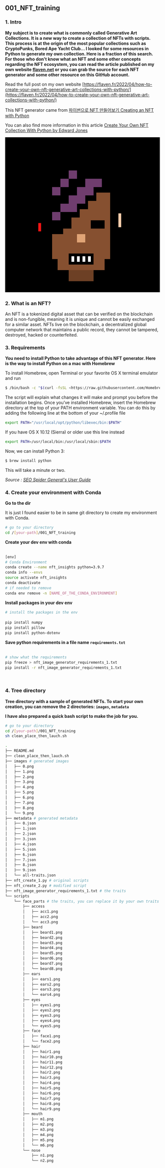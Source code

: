 ## 001_NFT_training

### 1. Intro

**My subject is to create what is commonly called Generative Art Collections. It is a new way to create a collection of NFTs with scripts. This process is at the origin of the most popular collections such as CryptoPunks, Bored Ape Yacht Club... I looked for some resources in Python to generate my own collection. Here is a fraction of this search. For those who don't know what an NFT and some other concepts regarding the NFT ecosystem, you can read the article published on my own website [flaven.net](https://flaven.fr/) or you can grab the source for each NFT generator and some other resource on this GitHub account.**

Read the full post on my own website [https://flaven.fr/2022/04/how-to-create-your-own-nft-generative-art-collections-with-python/](https://flaven.fr/2022/04/how-to-create-your-own-nft-generative-art-collections-with-python/)

This NFT generator came from [파이썬으로 NFT 만들어보기 Creating an NFT with Python](https://github.com/sonmh79/NFT_training/blob/master/nft_create.py)

You can also find more information in this article [Create Your Own NFT Collection With Python by Edward Jones](https://betterprogramming.pub/create-your-own-nft-collection-with-python-82af40abf99f)


![NFT Example generated with 001_NFT_training](example_nft.png "NFT Example generated with 001_NFT_training")



### 2. What is an NFT?
An NFT is a tokenized digital asset that can be verified on the blockchain and is non-fungible, meaning it is unique and cannot be easily exchanged for a similar asset. NFTs live on the blockchain, a decentralized global computer network that maintains a public record, they cannot be tampered, destroyed, hacked or counterfeited.


### 3. Requirements
**You need to install Python to take advantage of this NFT generator. Here is the way to install Python on a mac with Homebrew**

To install Homebrew, open Terminal or your favorite OS X terminal emulator and run

```bash
$ /bin/bash -c "$(curl -fsSL <https://raw.githubusercontent.com/Homebrew/install/master/install.sh>)"
```


The script will explain what changes it will make and prompt you before the installation begins. Once you’ve installed Homebrew, insert the Homebrew directory at the top of your PATH environment variable. You can do this by adding the following line at the bottom of your ~/.profile file

```bash
export PATH="/usr/local/opt/python/libexec/bin:$PATH"
```

If you have OS X 10.12 (Sierra) or older use this line instead

```bash
export PATH=/usr/local/bin:/usr/local/sbin:$PATH
```

Now, we can install Python 3:

```bash
$ brew install python
```

This will take a minute or two.

*Source : [SEO Spider General's User Guide](https://docs.python-guide.org/starting/install3/osx/)*

### 4. Create your environment with Conda

**Go to the dir**

It is just I found easier to be in same git directory to create my environment with Conda.

```bash
# go to your directory
cd /[your-path]/001_NFT_training
```

**Create your dev env with conda**

```bash

[env]
# Conda Environment
conda create --name nft_insights python=3.9.7
conda info --envs
source activate nft_insights
conda deactivate
# if needed to remove
conda env remove -n [NAME_OF_THE_CONDA_ENVIRONMENT]

```


**Install packages in your dev env**

```bash
# install the packages in the env

pip install numpy
pip install pillow
pip install python-dotenv
```

**Save python requirements in a file name `requirements.txt`**

```bash

# show what the requirements
pip freeze > nft_image_generator_requirements_1.txt
pip install -r nft_image_generator_requirements_1.txt




```


### 4. Tree directory

**Tree directory with a sample of generated NFTs. To start your own creation, you can remove the 2 directories: `images`, `metadata`**


**I have also prepared a quick bash script to make the job for you.**
```bash
# go to your directory
cd /[your-path]/001_NFT_training
sh clean_place_then_lauch.sh

```


```bash
.
├── README.md
├── clean_place_then_lauch.sh
├── images # generated images
│   ├── 0.png
│   ├── 1.png
│   ├── 2.png
│   ├── 3.png
│   ├── 4.png
│   ├── 5.png
│   ├── 6.png
│   ├── 7.png
│   ├── 8.png
│   └── 9.png
├── metadata # generated metadata
│   ├── 0.json
│   ├── 1.json
│   ├── 2.json
│   ├── 3.json
│   ├── 4.json
│   ├── 5.json
│   ├── 6.json
│   ├── 7.json
│   ├── 8.json
│   ├── 9.json
│   └── all-traits.json
├── nft_create_1.py # original scripts
├── nft_create_2.py # modified script 
├── nft_image_generator_requirements_1.txt # the traits
└── scripts
    └── face_parts # the traits, you can replace it by your own traits
        ├── access
        │   ├── acc1.png
        │   ├── acc2.png
        │   └── acc3.png
        ├── beard
        │   ├── beard1.png
        │   ├── beard2.png
        │   ├── beard3.png
        │   ├── beard4.png
        │   ├── beard5.png
        │   ├── beard6.png
        │   ├── beard7.png
        │   └── beard8.png
        ├── ears
        │   ├── ears1.png
        │   ├── ears2.png
        │   ├── ears3.png
        │   └── ears4.png
        ├── eyes
        │   ├── eyes1.png
        │   ├── eyes2.png
        │   ├── eyes3.png
        │   ├── eyes4.png
        │   └── eyes5.png
        ├── face
        │   ├── face1.png
        │   └── face2.png
        ├── hair
        │   ├── hair1.png
        │   ├── hair10.png
        │   ├── hair11.png
        │   ├── hair12.png
        │   ├── hair2.png
        │   ├── hair3.png
        │   ├── hair4.png
        │   ├── hair5.png
        │   ├── hair6.png
        │   ├── hair7.png
        │   ├── hair8.png
        │   └── hair9.png
        ├── mouth
        │   ├── m1.png
        │   ├── m2.png
        │   ├── m3.png
        │   ├── m4.png
        │   ├── m5.png
        │   └── m6.png
        └── nose
            ├── n1.png
            └── n2.png
```


<!-- 
## VIDEOS

[Python, Screaming Frog, SEO, Automate, POC Part 1 Manipulating Data with Streamlit & SQLite with the help of SQLAlchemy](https://www.youtube.com/watch?v=6R0HYHIVVUQ)
[![Python, Screaming Frog, SEO, Automate, POC Part 1 Manipulating Data with Streamlit & SQLite with the help of SQLAlchemy](howto_python_automate_screaming_frog_using_sql_lite_streamlit_good_001.png)](https://www.youtube.com/watch?v=6R0HYHIVVUQ)

[Python, Screaming Frog, SEO, Automate, POC Part 2 Creating Database in SQLite with Streamlit and SQLAlchemy](https://www.youtube.com/watch?v=i_WrW5-i2wY)
[![Python, Screaming Frog, SEO, Automate, POC Part 2 Creating Database in SQLite with Streamlit and SQLAlchemy](howto_python_automate_screaming_frog_using_sql_lite_streamlit_002.png)](https://www.youtube.com/watch?v=i_WrW5-i2wY)

[Python, Screaming Frog, SEO, Automate, POC Part 3 Creating Database in SQLite with Streamlit and SQLAlchemy](https://www.youtube.com/watch?v=PMC36ZGDWQ8)
[![Python, Screaming Frog, SEO, Automate, POC Part 3 Creating Database in SQLite with Streamlit and SQLAlchemy](howto_python_automate_screaming_frog_using_the_streamlit_003.png)](https://www.youtube.com/watch?v=PMC36ZGDWQ8)
 -->
